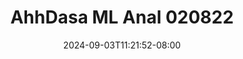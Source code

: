 --- 
title: "AhhDasa ML Anal 020822"
description: "download   AhhDasa ML Anal 020822 ig full new"
date: 2024-09-03T11:21:52-08:00
file_code: "lxzkywu2fve1"
draft: false
cover: "bh965nbvtuf0egr3.jpg"
tags: ["AhhDasa", "Anal", "bokep-indo", "bokep-viral", "bokep-ig"]
length: 3278
fld_id: "1482911"
foldername: "Ahh dasa  labilasa update"
categories: ["Ahh dasa  labilasa update"]
views: 0
---